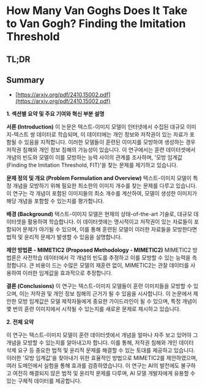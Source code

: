 # How Many Van Goghs Does It Take to Van Gogh? Finding the Imitation Threshold
## TL;DR
## Summary
- [https://arxiv.org/pdf/2410.15002.pdf](https://arxiv.org/pdf/2410.15002.pdf)

**1. 섹션별 요약 및 주요 기여와 혁신 부분 설명**

**서론 (Introduction)**
이 논문은 텍스트-이미지 모델이 인터넷에서 수집된 대규모 이미지-텍스트 쌍 데이터로 학습되며, 이 데이터에는 개인 정보와 저작권이 있는 자료가 포함될 수 있음을 지적합니다. 이러한 모델들이 훈련된 이미지를 모방하여 생성하는 경우 저작권 침해와 개인 정보 침해의 가능성이 있습니다. 이 연구에서는 훈련 데이터셋에서 개념의 빈도와 모델이 이를 모방하는 능력 사이의 관계를 조사하며, '모방 임계값(Finding the Imitation Threshold, FIT)'을 찾는 문제를 제기하고 있습니다.

**문제 정의 및 개요 (Problem Formulation and Overview)**
텍스트-이미지 모델이 특정 개념을 모방하기 위해 필요한 최소한의 이미지 개수를 찾는 문제를 다루고 있습니다. 이 연구는 각 개념이 포함된 이미지들의 최소 개수를 계산하여, 모델이 생성한 이미지가 해당 개념을 포함할 수 있는지를 평가합니다.

**배경 (Background)**
텍스트-이미지 모델은 현재의 상태-of-the-art 기술로, 대규모 데이터셋을 활용하여 학습합니다. 이 데이터셋에는 명시적이고 저작권이 있는 자료들이 포함되어 문제가 야기될 수 있으며, 이를 통해 훈련된 모델이 이러한 자료들을 모방한다면 법적 및 윤리적 문제가 발생할 수 있음을 설명합니다.

**제안 방법론 - MIMETIC2 (Proposed Methodology - MIMETIC2)**
MIMETIC2 방법론은 사전학습 데이터에서 각 개념의 빈도를 추정하고 이를 모방할 수 있는 능력을 측정합니다. 큰 비용이 드는 수많은 모델의 재훈련 없이, MIMETIC2는 관찰 데이터를 사용하여 이러한 임계값을 효과적으로 추정합니다.

**결론 (Conclusions)**
이 연구는 텍스트-이미지 모델들이 훈련 이미지들을 모방할 수 있으며, 이는 저작권 및 개인 정보 침해의 근거가 될 수 있음을 시사합니다. 이 논문에서 제안한 모방 임계값은 모델 제작자들에게 중요한 가이드라인이 될 수 있으며, 특정 개념이 몇 번의 훈련 이미지에서 시작될 수 있는지를 새로운 문제로 제시하고 있습니다.

**2. 전체 요약**

이 연구는 텍스트-이미지 모델이 훈련 데이터셋에서 개념을 얼마나 자주 보고 있어야 그 개념을 모방할 수 있는지를 알아내고자 합니다. 이를 통해, 저작권 침해와 개인 데이터 삭제 요구 등 중요한 법적 및 윤리적 문제를 해결할 수 있는 토대를 제공하고 있습니다. 이러한 '모방 임계값'을 찾아내기 위한 효율적인 방법으로 MIMETIC2를 제안하였으며, 여러 도메인에서 실험을 통해 효과를 검증하였습니다. 이 연구는 AI의 발전에도 불구하고 여전히 해결되지 않은 법적 및 윤리적 문제를 다루며, AI 모델 개발자에게 유용할 수 있는 구체적 데이터를 제공합니다.